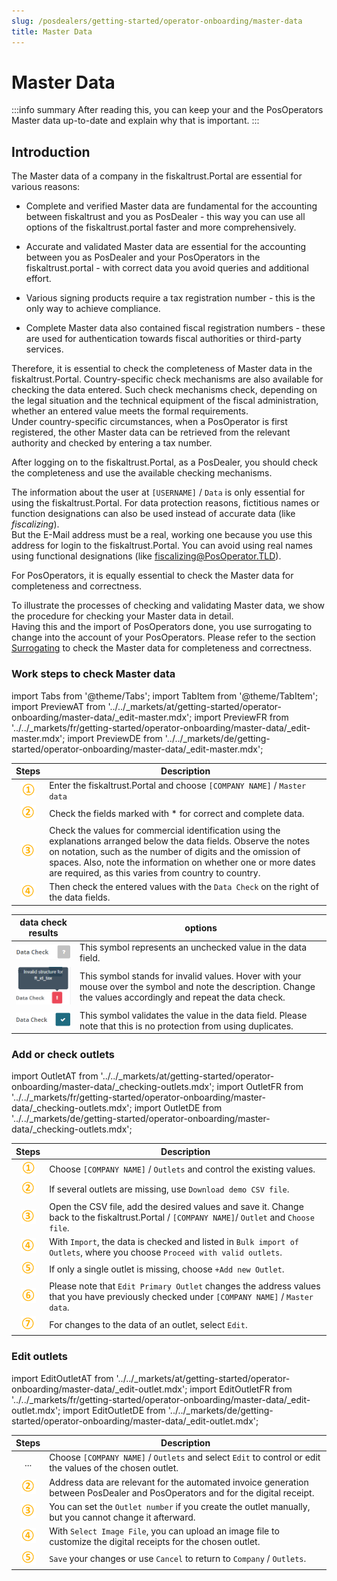 ```yaml
---
slug: /posdealers/getting-started/operator-onboarding/master-data
title: Master Data
---
```

# Master Data

:::info summary
After reading this, you can keep your and the PosOperators Master data up-to-date and explain why that is important.
:::

## Introduction

The Master data of a company in the fiskaltrust.Portal are essential for various reasons:  

* Complete and verified Master data are fundamental for the accounting between fiskaltrust and you as PosDealer - this way you can use all options of the fiskaltrust.portal faster and more comprehensively.

* Accurate and validated Master data are essential for the accounting between you as PosDealer and your PosOperators in the fiskaltrust.portal - with correct data you avoid queries and additional effort.

* Various signing products require a tax registration number  - this is the only way to achieve compliance. 

* Complete Master data also contained fiscal registration numbers - these are used for authentication towards fiscal authorities or third-party services.  

Therefore, it is essential to check the completeness of Master data in the fiskaltrust.Portal. Country-specific check mechanisms are also available for checking the data entered.
Such check mechanisms check, depending on the legal situation and the technical equipment of the fiscal administration, whether an entered value meets the formal requirements.   
Under country-specific circumstances, when a PosOperator is first registered, the other Master data can be retrieved from the relevant authority and checked by entering a tax number.

After logging on to the fiskaltrust.Portal, as a PosDealer, you should check the completeness and use the available checking mechanisms.

The information about the user at `[USERNAME]` / `Data` is only essential for using the fiskaltrust.Portal. For data protection reasons, fictitious names or function designations can also be used instead of accurate data (like _fiscalizing_).  
But the E-Mail address must be a real, working one because you use this address for login to the fiskaltrust.Portal. You can avoid using real names using functional designations (like fiscalizing@PosOperator.TLD).

For PosOperators, it is equally essential to check the Master data for completeness and correctness. 

To illustrate the processes of checking and validating Master data, we show the procedure for checking your Master data in detail.  
Having this and the import of PosOperators done, you use surrogating to change into the account of your PosOperators. Please refer to the section [Surrogating](surrogating.md) to check the Master data for completeness and correctness.

### Work steps to check Master data

import Tabs from '@theme/Tabs';
import TabItem from '@theme/TabItem';
import PreviewAT from '../../_markets/at/getting-started/operator-onboarding/master-data/_edit-master.mdx';
import PreviewFR from '../../_markets/fr/getting-started/operator-onboarding/master-data/_edit-master.mdx';
import PreviewDE from '../../_markets/de/getting-started/operator-onboarding/master-data/_edit-master.mdx';

<Tabs groupId="market">

  <TabItem value="AT" label="Austria">
    <PreviewAT />
  </TabItem>

  <TabItem value="FR" label="France">
    <PreviewFR />
  </TabItem>

  <TabItem value="DE" label="Germany">
    <PreviewDE />
  </TabItem>

</Tabs>

| Steps | Description                                                                                                                |
|:---------------------------:|--------------------------------------------------------------------------------------------------------------------------------|
|![Number 1](images/Numbers/circle-1o.png) |Enter the fiskaltrust.Portal and choose `[COMPANY NAME]` / `Master data`  |
|![Number 2](images/Numbers/circle-2o.png) |Check the fields marked with * for correct and complete data.  |
|![Number 3](images/Numbers/circle-3o.png) |Check the values for commercial identification using the explanations arranged below the data fields. Observe the notes on notation, such as the number of digits and the omission of spaces. Also, note the information on whether one or more dates are required, as this varies from country to country.  |
|![Number 4](images/Numbers/circle-4o.png) |Then check the entered values with the `Data Check` on the right of the data fields.  |

| data check results | options                                                                                                                |
|:----------------------:|-------------------------------------------------------------------------------------------------------------------------------------|
|![Data check undone](images/data-undone.png) |This symbol represents an unchecked value in the data field.  |
|![data check invalid](images/data-invalid.png) |This symbol stands for invalid values. Hover with your mouse over the symbol and note the description. Change the values accordingly and repeat the data check. |
|![data check valid](images/data-valid.png) |This symbol validates the value in the data field. Please note that this is no protection from using duplicates.|

### Add or check outlets

import OutletAT from '../../_markets/at/getting-started/operator-onboarding/master-data/_checking-outlets.mdx';
import OutletFR from '../../_markets/fr/getting-started/operator-onboarding/master-data/_checking-outlets.mdx';
import OutletDE from '../../_markets/de/getting-started/operator-onboarding/master-data/_checking-outlets.mdx';

<Tabs groupId="market">

  <TabItem value="AT" label="Austria">
    <OutletAT />
  </TabItem>

  <TabItem value="FR" label="France">
    <OutletFR />
  </TabItem>

  <TabItem value="DE" label="Germany">
    <OutletDE />
  </TabItem>

</Tabs>

| Steps | Description                                                                                                                |
|:---------------------------:|--------------------------------------------------------------------------------------------------------------------------------|
|![Number 1](images/Numbers/circle-1o.png) |Choose `[COMPANY NAME]` / `Outlets` and control the existing values. |
|![Number 2](images/Numbers/circle-2o.png) |If several outlets are missing, use `Download demo CSV file`.  |
|![Number 3](images/Numbers/circle-3o.png) |Open the CSV file, add the desired values and save it. Change back to the fiskaltrust.Portal / `[COMPANY NAME]`/ `Outlet` and `Choose file`. |
|![Number 4](images/Numbers/circle-4o.png) |With `Import`, the data is checked and listed in `Bulk import of Outlets`, where you choose `Proceed with valid outlets`.  |
|![Number 5](images/Numbers/circle-5o.png) |If only a single outlet is missing, choose `+Add new Outlet`.  |
|![Number 6](images/Numbers/circle-6o.png) |Please note that `Edit Primary Outlet` changes the address values that you have previously checked under `[COMPANY NAME]` / `Master data`.  |
|![Number 7](images/Numbers/circle-7o.png) |For changes to the data of an outlet, select `Edit`.|

### Edit outlets

import EditOutletAT from '../../_markets/at/getting-started/operator-onboarding/master-data/_edit-outlet.mdx';
import EditOutletFR from '../../_markets/fr/getting-started/operator-onboarding/master-data/_edit-outlet.mdx';
import EditOutletDE from '../../_markets/de/getting-started/operator-onboarding/master-data/_edit-outlet.mdx';

<Tabs groupId="market">

  <TabItem value="AT" label="Austria">
    <EditOutletAT />
  </TabItem>

  <TabItem value="FR" label="France">
    <EditOutletFR />
  </TabItem>

  <TabItem value="DE" label="Germany">
    <EditOutletDE />
  </TabItem>

</Tabs>

| Steps | Description                                                                                                                |
|:---------------------------:|--------------------------------------------------------------------------------------------------------------------------------|
|...|Choose `[COMPANY NAME]` / `Outlets` and select `Edit` to control or edit the values of the chosen outlet. |
|![Number 2](images/Numbers/circle-2o.png) |Address data are relevant for the automated invoice generation between PosDealer and PosOperators and for the digital receipt.  |
|![Number 3](images/Numbers/circle-3o.png) |You can set the `Outlet number` if you create the outlet manually, but you cannot change it afterward. |
|![Number 4](images/Numbers/circle-4o.png) |With `Select Image File`, you can upload an image file to customize the digital receipts for the chosen outlet.  |
|![Number 5](images/Numbers/circle-5o.png) |`Save` your changes or use `Cancel` to return to `Company` / `Outlets`.  |

